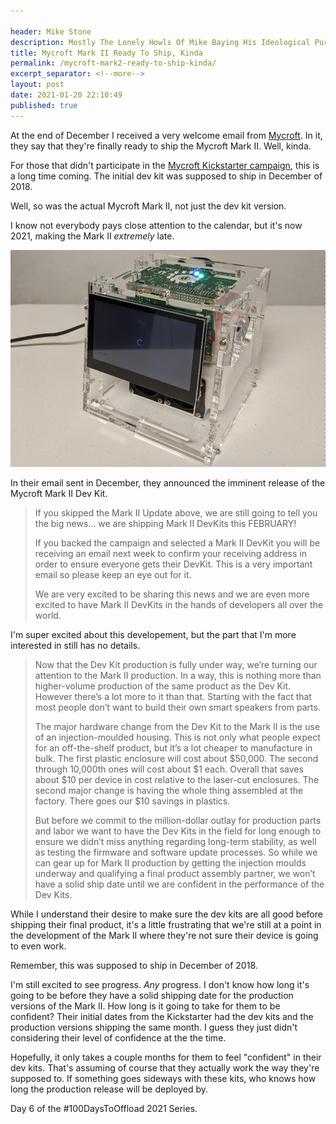 ```yaml
---

header: Mike Stone
description: Mostly The Lonely Howls Of Mike Baying His Ideological Purity At The Moon
title: Mycroft Mark II Ready To Ship, Kinda
permalink: /mycroft-mark2-ready-to-ship-kinda/
excerpt_separator: <!--more-->
layout: post
date: 2021-01-20 22:10:49
published: true
---
```


At the end of December I received a very welcome email from [Mycroft](https://mycroft.ai). In it, they say that they're finally ready to ship the Mycroft Mark II. Well, kinda.

<!--more-->

For those that didn't participate in the [Mycroft Kickstarter campaign](https://www.kickstarter.com/projects/aiforeveryone/mycroft-mark-ii-the-open-voice-assistant), this is a long time coming. The initial dev kit was supposed to ship in December of 2018.

Well, so was the actual Mycroft Mark II, not just the dev kit version.

I know not everybody pays close attention to the calendar, but it's now 2021, making the Mark II _extremely_ late.

![](/assets/images/2021-01-20-18-03-00-mark2-dev-kit.png)

In their email sent in December, they announced the imminent release of the Mycroft Mark II Dev Kit.

>If you skipped the Mark II Update above, we are still going to tell you the big news… we are shipping Mark II DevKits this FEBRUARY!
>
>If you backed the campaign and selected a Mark II DevKit you will be receiving an email next week to confirm your receiving address in order to ensure everyone gets their DevKit.  This is a very important email so please keep an eye out for it.
>
>We are very excited to be sharing this news and we are even more excited to have Mark II DevKits in the hands of developers all over the world.

I'm super excited about this developement, but the part that I'm more interested in still has no details.

>Now that the Dev Kit production is fully under way, we’re turning our attention to the Mark II production. In a way, this is nothing more than higher-volume production of the same product as the Dev Kit. However there’s a lot more to it than that. Starting with the fact that most people don’t want to build their own smart speakers from parts.
>
>The major hardware change from the Dev Kit to the Mark II is the use of an injection-moulded housing. This is not only what people expect for an off-the-shelf product, but it’s a lot cheaper to manufacture in bulk. The first plastic enclosure will cost about $50,000. The second through 10,000th ones will cost about $1 each. Overall that saves about $10 per device in cost relative to the laser-cut enclosures. The second major change is having the whole thing assembled at the factory. There goes our $10 savings in plastics.
>
>But before we commit to the million-dollar outlay for production parts and labor we want to have the Dev Kits in the field for long enough to ensure we didn’t miss anything regarding long-term stability, as well as testing the firmware and software update processes. So while we can gear up for Mark II production by getting the injection moulds underway and qualifying a final product assembly partner, we won’t have a solid ship date until we are confident in the performance of the Dev Kits.

While I understand their desire to make sure the dev kits are all good before shipping their final product, it's a little frustrating that we're still at a point in the development of the Mark II where they're not sure their device is going to even work.

Remember, this was supposed to ship in December of 2018.

I'm still excited to see progress. _Any_ progress. I don't know how long it's going to be before they have a solid shipping date for the production versions of the Mark II. How long is it going to take for them to be confident? Their initial dates from the Kickstarter had the dev kits and the production versions shipping the same month. I guess they just didn't considering their level of confidence at the the time.

Hopefully, it only takes a couple months for them to feel "confident" in their dev kits. That's assuming of course that they actually work the way they're supposed to. If something goes sideways with these kits, who knows how long the production release will be deployed by.

Day 6 of the #100DaysToOffload 2021 Series.
